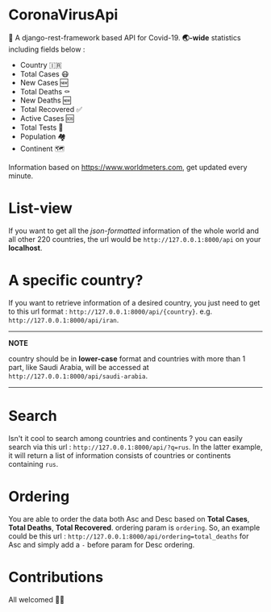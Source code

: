 # CoronaVirusApi
🦠 A django-rest-framework based API for Covid-19. **🌏-wide** statistics including fields below :<br>
- Country 🇮🇷
- Total Cases 😷
- New Cases 🆕
- Total Deaths ⚰️
- New Deaths 🆕
- Total Recovered ✅
- Active Cases 🆘
- Total Tests 💉
- Population 🏘️
- Continent 🗺️

Information based on https://www.worldmeters.com, get updated every minute.

# List-view
If you want to get all the *json-formatted* information of the whole world and all other 220 countries, the url would be ``http://127.0.0.1:8000/api`` on your **localhost**.

# A specific country?
If you want to retrieve information of a desired country, you just need to get to this url format : ``http://127.0.0.1:8000/api/{country}``. e.g. ``http://127.0.0.1:8000/api/iran``.

---
**NOTE**

country should be in **lower-case** format and countries with more than 1 part, like Saudi Arabia, will be accessed at ``http://127.0.0.1:8000/api/saudi-arabia``.

---

# Search
Isn't it cool to search among countries and continents ? you can easily search via this url : ``http://127.0.0.1:8000/api/?q=rus``. In the latter example, it will return a list of information consists of countries or continents containing ``rus``.

# Ordering
You are able to order the data both Asc and Desc based on **Total Cases**, **Total Deaths**, **Total Recovered**. ordering param is ``ordering``. So, an example could be this url : ``http://127.0.0.1:8000/api/ordering=total_deaths`` for Asc and simply add a ``-`` before param for Desc ordering.

# Contributions 
All welcomed 🙏🏻
